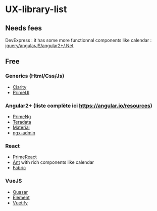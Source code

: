 # UX-library-list

## Needs fees
DevExpress : it has some more functionnal components like calendar : [jquery/angularJS/angular2+/.Net](https://js.devexpress.com/Demos/WidgetsGallery/)

## Free
### Generics (Html/Css/Js)

 * [Clarity](https://vmware.github.io/clarity/documentation)
 * [PrimeUI](https://www.primefaces.org/primeui/)
 
### Angular2+ (liste complète ici https://angular.io/resources)

 * [PrimeNg](https://www.primefaces.org/primeng/#/)
 * [Teradata](https://teradata.github.io/covalent/#/components)
 * [Material](https://material.angular.io/components)
 * [ngx-admin](https://github.com/akveo/ngx-admin)
 
### React

 * [PrimeReact](https://www.primefaces.org/primereact/#/)
 * [Ant](https://www.primefaces.org/primereact/#/) with rich components like calendar
 * [Fabric](https://developer.microsoft.com/en-us/fabric#/components/detailslist)
 
### VueJS

 * [Quasar](http://quasar-framework.org/components/)
 * [Element](http://element.eleme.io/#/en-US/component/)
 * [Vuetify](https://vuetifyjs.com/vuetify/quick-start)
